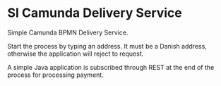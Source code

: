 # SI Camunda Delivery Service

Simple Camunda BPMN Delivery Service.

Start the process by typing an address. It must be a Danish address, otherwise the application will reject to request.

A simple Java application is subscribed through REST at the end of the process for processing payment.